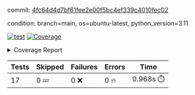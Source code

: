 commit: [4fc64d4d7bf61fee2e00f5bc4ef339c4010fec02](https://github.com/rcmdnk/conf-finder/tree/4fc64d4d7bf61fee2e00f5bc4ef339c4010fec02)

condition: branch=main, os=ubuntu-latest, python_version=3.11

[![test](https://github.com/rcmdnk/conf-finder/actions/workflows/test.yml/badge.svg)](https://github.com/rcmdnk/conf-finder/actions/runs/16282195941)
<a href="https://github.com/rcmdnk/conf-finder/blob/4fc64d4d7bf61fee2e00f5bc4ef339c4010fec02/README.md"><img alt="Coverage" src="https://img.shields.io/badge/Coverage-83%25-green.svg" /></a><details><summary>Coverage Report </summary><table><tr><th>File</th><th>Stmts</th><th>Miss</th><th>Cover</th><th>Missing</th></tr><tbody><tr><td colspan="5"><b>src/conf_finder</b></td></tr><tr><td>&nbsp; &nbsp;<a href="https://github.com/rcmdnk/conf-finder/blob/4fc64d4d7bf61fee2e00f5bc4ef339c4010fec02/src/conf_finder/conf_finder.py">conf_finder.py</a></td><td>169</td><td>29</td><td>83%</td><td><a href="https://github.com/rcmdnk/conf-finder/blob/4fc64d4d7bf61fee2e00f5bc4ef339c4010fec02/src/conf_finder/conf_finder.py#L8">8</a>, <a href="https://github.com/rcmdnk/conf-finder/blob/4fc64d4d7bf61fee2e00f5bc4ef339c4010fec02/src/conf_finder/conf_finder.py#L62-L63">62&ndash;63</a>, <a href="https://github.com/rcmdnk/conf-finder/blob/4fc64d4d7bf61fee2e00f5bc4ef339c4010fec02/src/conf_finder/conf_finder.py#L86-L90">86&ndash;90</a>, <a href="https://github.com/rcmdnk/conf-finder/blob/4fc64d4d7bf61fee2e00f5bc4ef339c4010fec02/src/conf_finder/conf_finder.py#L99-L100">99&ndash;100</a>, <a href="https://github.com/rcmdnk/conf-finder/blob/4fc64d4d7bf61fee2e00f5bc4ef339c4010fec02/src/conf_finder/conf_finder.py#L105-L106">105&ndash;106</a>, <a href="https://github.com/rcmdnk/conf-finder/blob/4fc64d4d7bf61fee2e00f5bc4ef339c4010fec02/src/conf_finder/conf_finder.py#L150">150</a>, <a href="https://github.com/rcmdnk/conf-finder/blob/4fc64d4d7bf61fee2e00f5bc4ef339c4010fec02/src/conf_finder/conf_finder.py#L169-L174">169&ndash;174</a>, <a href="https://github.com/rcmdnk/conf-finder/blob/4fc64d4d7bf61fee2e00f5bc4ef339c4010fec02/src/conf_finder/conf_finder.py#L195">195</a>, <a href="https://github.com/rcmdnk/conf-finder/blob/4fc64d4d7bf61fee2e00f5bc4ef339c4010fec02/src/conf_finder/conf_finder.py#L200">200</a>, <a href="https://github.com/rcmdnk/conf-finder/blob/4fc64d4d7bf61fee2e00f5bc4ef339c4010fec02/src/conf_finder/conf_finder.py#L228">228</a>, <a href="https://github.com/rcmdnk/conf-finder/blob/4fc64d4d7bf61fee2e00f5bc4ef339c4010fec02/src/conf_finder/conf_finder.py#L246">246</a>, <a href="https://github.com/rcmdnk/conf-finder/blob/4fc64d4d7bf61fee2e00f5bc4ef339c4010fec02/src/conf_finder/conf_finder.py#L289-L290">289&ndash;290</a>, <a href="https://github.com/rcmdnk/conf-finder/blob/4fc64d4d7bf61fee2e00f5bc4ef339c4010fec02/src/conf_finder/conf_finder.py#L320-L321">320&ndash;321</a>, <a href="https://github.com/rcmdnk/conf-finder/blob/4fc64d4d7bf61fee2e00f5bc4ef339c4010fec02/src/conf_finder/conf_finder.py#L325">325</a>, <a href="https://github.com/rcmdnk/conf-finder/blob/4fc64d4d7bf61fee2e00f5bc4ef339c4010fec02/src/conf_finder/conf_finder.py#L333">333</a></td></tr><tr><td><b>TOTAL</b></td><td><b>174</b></td><td><b>29</b></td><td><b>83%</b></td><td>&nbsp;</td></tr></tbody></table></details>

| Tests | Skipped | Failures | Errors | Time |
| ----- | ------- | -------- | -------- | ------------------ |
| 17 | 0 :zzz: | 0 :x: | 0 :fire: | 0.968s :stopwatch: |

